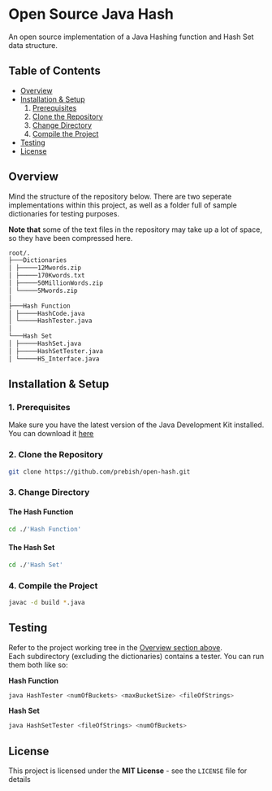 # Open Source Java Hash

An open source implementation of a Java Hashing function and Hash Set data structure. 

## Table of Contents
- [Overview](#overview)
- [Installation & Setup](#installation--setup)  
    1. [Prerequisites](#1-prerequisites)  
    2. [Clone the Repository](#2-clone-the-repository)
    3. [Change Directory](#3-change-directory)
    3. [Compile the Project](#4-compile-the-project)
- [Testing](#testing)
- [License](#license)

## Overview

Mind the structure of the repository below. There are two seperate implementations within this project, as well as a folder full
of sample dictionaries for testing purposes.  
  
**Note that** some of the text files in the repository may take up a lot of space, so they have been compressed here.

```bash
root/.  
├───Dictionaries
│ ├─────12Mwords.zip
│ ├─────170Kwords.txt
│ ├─────50MillionWords.zip
│ └─────5Mwords.zip
│
├───Hash Function
│ ├─────HashCode.java
│ └─────HashTester.java
│
└───Hash Set
│ ├─────HashSet.java
│ ├─────HashSetTester.java
│ └─────HS_Interface.java
```  

## Installation & Setup

### 1. Prerequisites

Make sure you have the latest version of the Java Development Kit installed. You can download it [<u>here</u>](https://www.oracle.com/java/technologies/downloads/)

### 2. Clone the Repository
```bash
git clone https://github.com/prebish/open-hash.git
```

### 3. Change Directory

#### The Hash Function
```bash
cd ./'Hash Function'
```

#### The Hash Set
```bash
cd ./'Hash Set'
```

### 4. Compile the Project
```bash
javac -d build *.java
```

## Testing 

Refer to the project working tree in the [Overview section above](#overview).  
Each subdirectory (excluding the dictionaries) contains a tester. You can run them both like so:

**Hash Function**
```bash
java HashTester <numOfBuckets> <maxBucketSize> <fileOfStrings>
```

**Hash Set**
```bash
java HashSetTester <fileOfStrings> <numOfBuckets>
```


## License

This project is licensed under the **MIT License** - see the `LICENSE` file for details

